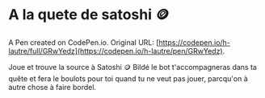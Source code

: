 # A la quete de satoshi 🪙

A Pen created on CodePen.io. Original URL: [https://codepen.io/h-lautre/full/GRwYedz](https://codepen.io/h-lautre/pen/GRwYedz).

Joue et trouve la source à Satoshi 🪙
Bildé le bot t'accompagneras dans ta quête et fera le boulots pour toi quand tu ne veut pas jouer, parcqu'on à autre chose à faire bordel.
